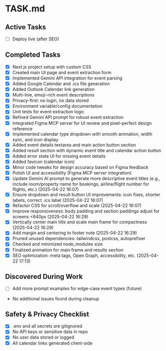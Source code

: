 # TASK.md

## Active Tasks
- [ ] Deploy live (after SEO)

## Completed Tasks
- [x] Next.js project setup with custom CSS
- [x] Created main UI page and event extraction form
- [x] Implemented Gemini API integration for event parsing
- [x] Added Google Calendar and .ics file generation
- [x] Added Outlook Calendar link generation
- [x] Multi-line, emoji-rich event descriptions
- [x] Privacy-first: no login, no data stored
- [x] Environment variable/config documentation
- [x] Unit tests for event extraction logic
- [x] Refined Gemini API prompt for robust event extraction
- [x] Integrated Figma MCP server for UI review and pixel-perfect design reference
- [x] Implemented calendar type dropdown with smooth animation, width sync, and icon display
- [x] Added event details textarea and main action button section
- [x] Added result section with dynamic event title and calendar action button
- [x] Added error state UI for missing event details
- [x] Added favicon (calendar icon)
- [x] Minor code tweaks for design accuracy based on Figma feedback
- [x] Polish UI and accessibility (Figma MCP server integration)
- [x] Update Gemini AI prompt to generate more descriptive event titles (e.g., include room/property name for bookings, airline/flight number for flights, etc.) (2025-04-22 16:07)
- [x] Ensure dropdown and result button UI improvements: icon fixes, shorter labels, correct .ics label (2025-04-22 16:07)
- [x] Refactor CSS for scroll/overflow and scale (2025-04-22 16:07)
- [x] Improve responsiveness: body padding and section paddings adjust for screens <640px (2025-04-22 16:29)
- [x] Vertically center main title and scale main frame for compactness (2025-04-22 16:29)
- [x] Add margin and centering to footer note (2025-04-22 16:29)
- [x] Pruned unused dependencies: tailwindcss, postcss, autoprefixer
- [x] Checked and minimized node_modules size
- [x] Finalized animation for main frame and results section
- [x] SEO optimization: meta tags, Open Graph, accessibility, etc. (2025-04-22 17:13)

## Discovered During Work
- [ ] Add more prompt examples for edge-case event types (future)
- No additional issues found during cleanup

## Safety & Privacy Checklist
- [x] .env and all secrets are gitignored
- [x] No API keys or sensitive data in repo
- [x] No user data stored or logged
- [x] All calendar links generated client-side
